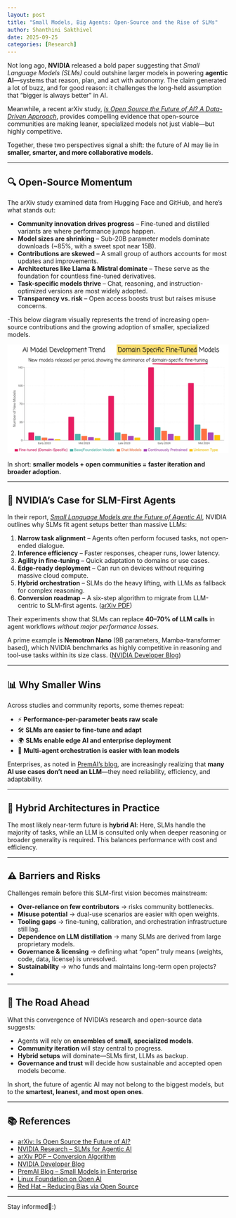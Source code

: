```yaml
---
layout: post
title: "Small Models, Big Agents: Open-Source and the Rise of SLMs"
author: Shanthini Sakthivel
date: 2025-09-25
categories: [Research]
---
```


Not long ago, **NVIDIA** released a bold paper suggesting that *Small Language Models (SLMs)* could outshine larger models in powering **agentic AI**—systems that reason, plan, and act with autonomy. The claim generated a lot of buzz, and for good reason: it challenges the long-held assumption that “bigger is always better” in AI.  

Meanwhile, a recent arXiv study, [*Is Open Source the Future of AI? A Data-Driven Approach*](https://arxiv.org/abs/2501.16403), provides compelling evidence that open-source communities are making leaner, specialized models not just viable—but highly competitive.  

Together, these two perspectives signal a shift: the future of AI may lie in **smaller, smarter, and more collaborative models.**


---


## 🔍 Open-Source Momentum  

The arXiv study examined data from Hugging Face and GitHub, and here’s what stands out:  

- **Community innovation drives progress** – Fine-tuned and distilled variants are where performance jumps happen.  
- **Model sizes are shrinking** – Sub-20B parameter models dominate downloads (~85%, with a sweet spot near 15B).  
- **Contributions are skewed** – A small group of authors accounts for most updates and improvements.  
- **Architectures like Llama & Mistral dominate** – These serve as the foundation for countless fine-tuned derivatives.  
- **Task-specific models thrive** – Chat, reasoning, and instruction-optimized versions are most widely adopted.  
- **Transparency vs. risk** – Open access boosts trust but raises misuse concerns.  

-This below diagram visually represents the trend of increasing open-source contributions and the growing adoption of smaller, specialized models.


![Open-Source AI Shift](/assets/images/image.png)


In short: **smaller models + open communities = faster iteration and broader adoption.**

---


## 🧠 NVIDIA’s Case for SLM-First Agents  

In their report, [*Small Language Models are the Future of Agentic AI*](https://research.nvidia.com/labs/lpr/slm-agents/), NVIDIA outlines why SLMs fit agent setups better than massive LLMs:  

1. **Narrow task alignment** – Agents often perform focused tasks, not open-ended dialogue.  
2. **Inference efficiency** – Faster responses, cheaper runs, lower latency.  
3. **Agility in fine-tuning** – Quick adaptation to domains or use cases.  
4. **Edge-ready deployment** – Can run on devices without requiring massive cloud compute.  
5. **Hybrid orchestration** – SLMs do the heavy lifting, with LLMs as fallback for complex reasoning.  
6. **Conversion roadmap** – A six-step algorithm to migrate from LLM-centric to SLM-first agents. ([arXiv PDF](https://arxiv.org/pdf/2506.02153))  

Their experiments show that SLMs can replace **40–70% of LLM calls** in agent workflows *without major performance losses*.  

A prime example is **Nemotron Nano** (9B parameters, Mamba-transformer based), which NVIDIA benchmarks as highly competitive in reasoning and tool-use tasks within its size class. ([NVIDIA Developer Blog](https://developer.nvidia.com/blog/how-small-language-models-are-key-to-scalable-agentic-ai/))  


---


## 📊 Why Smaller Wins  

Across studies and community reports, some themes repeat:  

- ⚡ **Performance-per-parameter beats raw scale**  
- 🛠 **SLMs are easier to fine-tune and adapt**  
- 🌍 **SLMs enable edge AI and enterprise deployment**  
- 🧩 **Multi-agent orchestration is easier with lean models**  

Enterprises, as noted in [PremAI’s blog](https://blog.premai.io/small-models-big-wins-agentic-ai-in-enterprise-explained/), are increasingly realizing that **many AI use cases don’t need an LLM**—they need reliability, efficiency, and adaptability.


---


## 🔄 Hybrid Architectures in Practice  

The most likely near-term future is **hybrid AI**: Here, SLMs handle the majority of tasks, while an LLM is consulted only when deeper reasoning or broader generality is required. This balances performance with cost and efficiency.


---


## ⚠️ Barriers and Risks

Challenges remain before this SLM-first vision becomes mainstream:

- **Over-reliance on few contributors** → risks community bottlenecks.  
- **Misuse potential** → dual-use scenarios are easier with open weights.  
- **Tooling gaps** → fine-tuning, calibration, and orchestration infrastructure still lag.  
- **Dependence on LLM distillation** → many SLMs are derived from large proprietary models.  
- **Governance & licensing** → defining what “open” truly means (weights, code, data, license) is unresolved.  
- **Sustainability** → who funds and maintains long-term open projects?
- 

---


## 🔮 The Road Ahead

What this convergence of NVIDIA’s research and open-source data suggests:

- Agents will rely on **ensembles of small, specialized models**.  
- **Community iteration** will stay central to progress.  
- **Hybrid setups** will dominate—SLMs first, LLMs as backup.  
- **Governance and trust** will decide how sustainable and accepted open models become.  

In short, the future of agentic AI may not belong to the biggest models, but to the **smartest, leanest, and most open ones**.


---


## 📚 References

- [arXiv: Is Open Source the Future of AI?](https://arxiv.org/abs/2501.16403/)  
- [NVIDIA Research – SLMs for Agentic AI](https://research.nvidia.com/labs/lpr/slm-agents/)  
- [arXiv PDF – Conversion Algorithm](https://arxiv.org/pdf/2506.02153/)  
- [NVIDIA Developer Blog](https://developer.nvidia.com/blog/how-small-language-models-are-key-to-scalable-agentic-ai/)  
- [PremAI Blog – Small Models in Enterprise](https://blog.premai.io/small-models-big-wins-agentic-ai-in-enterprise-explained/)  
- [Linux Foundation on Open AI](https://www.linuxfoundation.org/blog/open-source-ai-is-transforming-the-economy/)  
- [Red Hat – Reducing Bias via Open Source](https://www.redhat.com/en/blog/reducing-bias-ai-models-through-open-source/)
  

---


Stay informed🎯:)
